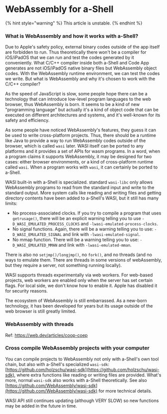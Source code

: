 # WebAssembly for a-Shell

{% hint style="warning" %}
This article is unstable.
{% endhint %}

### What is WebAssembly and how it works with a-Shell?

Due to Apple's safety policy, external binary codes outside of the app itself are forbidden to run. Thus theoretically there won't be a compiler for iOS/iPadOS that we can run and test the codes generated by it conveniently. What C/C++ compiler inside both a-Shell and Code App generates are not iOS/iPadOS native binary files but WebAssembly object codes. With the WebAssembly runtime environment, we can test the codes we write. But what is WebAssembly and why it's chosen to work with the C/C++ compiler?

As the speed of JavaScript is slow, some people hope there can be a technology that can introduce low-level program languages to the web browser, thus WebAssembly is born. It seems to be a kind of new "programming language" but actually it's a kind of object code that can be executed on different architectures and systems, and it's well-known for its safety and efficiency.

As some people have noticed WebAssembly's features, they guess it can be used to write cross-platform projects. Thus, there should be a runtime like Java to provide a way to run WebAssembly codes outside of the browser, which is called `wasi` later. WASI itself can be ported to any platforms and it provides a set of APIs for wasm programs. In a word, when a program claims it supports WebAssembly, it may be designed for two cases: either browser environments, or a kind of cross-platform runtime called `wasi`. When a program works with `wasi`, it can certainly be ported to a-Shell.

WASI built-in with a-Shell is specialized. standard `wasi-libc` only allows WebAssembly programs to read from the standard input and write to the standard output. More system calls like reading and writing files and getting directory contents have been added to a-Shell's WASI, but it still has many limits:

* No process-associated clocks. If you try to compile a program that uses `getrusage()`, there will be an explicit warning telling you to use `-D_WASI_EMULATED_PROCESS_CLOCKS` and `-lwasi-emulated-process-clocks`.
* No signal functions. Again, there will be a warning telling you to use: `-D_WASI_EMULATED_SIGNAL` and link with `-lwasi-emulated-signal`.
* No mmap function. There will be a warning telling you to use: `-D_WASI_EMULATED_MMAN` and link with `-lwasi-emulated-mman`.

There is also no `setjmp()/longjmp()`, no `fork()`, and no threads (and no ways to emulate them. There are threads in some versions of webAssembly, but they require a server, not something running locally).

WASI supports threads experimentally via web workers. For web-based projects, web workers are enabled only when the server has set certain flags. For local side, we don't know how to enable it. Apple has disabled it for security reasons.

The ecosystem of WebAssembly is still embarrassed. As a new-born technology, it has been developed for years but its usage outside of the web browser is still greatly limited.

### WebAssembly with threads

Ref: https://web.dev/articles/coop-coep

### Cross compile WebAssembly projects with your computer

You can compile projects to WebAssembly not only with a-Shell's own tool chain, but also with a-Shell's specialized `wasi-sdk`: [https://github.com/holzschu/wasi-sdk](https://github.com/holzschu/wasi-sdk), where extra functions like reading or writing files are provided. What's more, normal `wasi-sdk` also works with a-Shell theoretically. See also [https://github.com/WebAssembly/wasi-sdk](https://github.com/WebAssembly/wasi-sdk) for more technical details.

WASI API still continues updating (although VERY SLOW) so new functions may be added in the future in time.